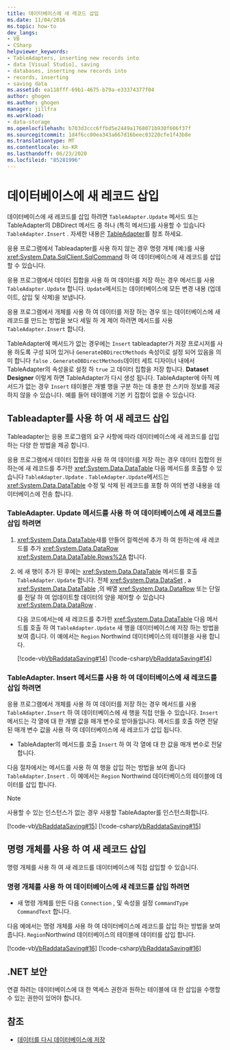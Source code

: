 ```yaml
---
title: 데이터베이스에 새 레코드 삽입
ms.date: 11/04/2016
ms.topic: how-to
dev_langs:
- VB
- CSharp
helpviewer_keywords:
- TableAdapters, inserting new records into
- data [Visual Studio], saving
- databases, inserting new records into
- records, inserting
- saving data
ms.assetid: ea118fff-69b1-4675-b79a-e33374377f04
author: ghogen
ms.author: ghogen
manager: jillfra
ms.workload:
- data-storage
ms.openlocfilehash: b703d3ccc6ffbd5e2449a1768071b930f606f37f
ms.sourcegitcommit: 1d4f6cc80ea343a667d16beec03220cfe1f43b8e
ms.translationtype: MT
ms.contentlocale: ko-KR
ms.lasthandoff: 06/23/2020
ms.locfileid: "85281996"
---
```

# <a name="insert-new-records-into-a-database"></a>데이터베이스에 새 레코드 삽입

데이터베이스에 새 레코드를 삽입 하려면 `TableAdapter.Update` 메서드 또는 TableAdapter의 DBDirect 메서드 중 하나 (특히 메서드)를 사용할 수 있습니다 `TableAdapter.Insert` . 자세한 내용은 [TableAdapter](../data-tools/create-and-configure-tableadapters.md)를 참조 하세요.

응용 프로그램에서 Tableadapter를 사용 하지 않는 경우 명령 개체 (예:)를 사용 <xref:System.Data.SqlClient.SqlCommand> 하 여 데이터베이스에 새 레코드를 삽입할 수 있습니다.

응용 프로그램에서 데이터 집합을 사용 하 여 데이터를 저장 하는 경우 메서드를 사용 `TableAdapter.Update` 합니다. `Update`메서드는 데이터베이스에 모든 변경 내용 (업데이트, 삽입 및 삭제)을 보냅니다.

응용 프로그램에서 개체를 사용 하 여 데이터를 저장 하는 경우 또는 데이터베이스에 새 레코드를 만드는 방법을 보다 세밀 하 게 제어 하려면 메서드를 사용 `TableAdapter.Insert` 합니다.

TableAdapter에 메서드가 없는 경우에는 `Insert` tableadapter가 저장 프로시저를 사용 하도록 구성 되어 있거나 `GenerateDBDirectMethods` 속성이로 설정 되어 있음을 의미 합니다 `false` . `GenerateDBDirectMethods`데이터 세트 디자이너 내에서 TableAdapter의 속성을로 설정 하 `true` 고 데이터 집합을 저장 합니다. **Dataset Designer** 이렇게 하면 TableAdapter가 다시 생성 됩니다. TableAdapter에 아직 메서드가 없는 경우 `Insert` 테이블은 개별 행을 구분 하는 데 충분 한 스키마 정보를 제공 하지 않을 수 있습니다. 예를 들어 테이블에 기본 키 집합이 없을 수 있습니다.

## <a name="insert-new-records-by-using-tableadapters"></a>Tableadapter를 사용 하 여 새 레코드 삽입

Tableadapter는 응용 프로그램의 요구 사항에 따라 데이터베이스에 새 레코드를 삽입 하는 다양 한 방법을 제공 합니다.

응용 프로그램에서 데이터 집합을 사용 하 여 데이터를 저장 하는 경우 데이터 집합의 원하는에 새 레코드를 추가한 <xref:System.Data.DataTable> 다음 메서드를 호출할 수 있습니다 `TableAdapter.Update` . `TableAdapter.Update`메서드는 <xref:System.Data.DataTable> 수정 및 삭제 된 레코드를 포함 하 여의 변경 내용을 데이터베이스에 전송 합니다.

### <a name="to-insert-new-records-into-a-database-by-using-the-tableadapterupdate-method"></a>TableAdapter. Update 메서드를 사용 하 여 데이터베이스에 새 레코드를 삽입 하려면

1. <xref:System.Data.DataTable>새를 만들어 컬렉션에 추가 하 여 원하는에 새 레코드를 추가 <xref:System.Data.DataRow> <xref:System.Data.DataTable.Rows%2A> 합니다.

2. 에 새 행이 추가 된 후에는 <xref:System.Data.DataTable> 메서드를 호출 `TableAdapter.Update` 합니다. 전체 <xref:System.Data.DataSet> , a <xref:System.Data.DataTable> ,의 배열 <xref:System.Data.DataRow> 또는 단일를 전달 하 여 업데이트할 데이터의 양을 제어할 수 있습니다 <xref:System.Data.DataRow> .

   다음 코드에서는에 새 레코드를 추가한 <xref:System.Data.DataTable> 다음 메서드를 호출 하 여 `TableAdapter.Update` 새 행을 데이터베이스에 저장 하는 방법을 보여 줍니다. 이 예에서는 `Region` Northwind 데이터베이스의 테이블을 사용 합니다.

   [!code-vb[VbRaddataSaving#14](../data-tools/codesnippet/VisualBasic/insert-new-records-into-a-database_1.vb)]
   [!code-csharp[VbRaddataSaving#14](../data-tools/codesnippet/CSharp/insert-new-records-into-a-database_1.cs)]

### <a name="to-insert-new-records-into-a-database-by-using-the-tableadapterinsert-method"></a>TableAdapter. Insert 메서드를 사용 하 여 데이터베이스에 새 레코드를 삽입 하려면

응용 프로그램에서 개체를 사용 하 여 데이터를 저장 하는 경우 메서드를 사용 `TableAdapter.Insert` 하 여 데이터베이스에 새 행을 직접 만들 수 있습니다. `Insert`메서드는 각 열에 대 한 개별 값을 매개 변수로 받아들입니다. 메서드를 호출 하면 전달 된 매개 변수 값을 사용 하 여 데이터베이스에 새 레코드가 삽입 됩니다.

- TableAdapter의 메서드를 호출 `Insert` 하 여 각 열에 대 한 값을 매개 변수로 전달 합니다.

다음 절차에서는 메서드를 사용 하 여 행을 삽입 하는 방법을 보여 줍니다 `TableAdapter.Insert` . 이 예에서는 `Region` Northwind 데이터베이스의 테이블에 데이터를 삽입 합니다.

> [!NOTE]
> 사용할 수 있는 인스턴스가 없는 경우 사용할 TableAdapter를 인스턴스화합니다.

[!code-vb[VbRaddataSaving#15](../data-tools/codesnippet/VisualBasic/insert-new-records-into-a-database_2.vb)]
[!code-csharp[VbRaddataSaving#15](../data-tools/codesnippet/CSharp/insert-new-records-into-a-database_2.cs)]

## <a name="insert-new-records-by-using-command-objects"></a>명령 개체를 사용 하 여 새 레코드 삽입

명령 개체를 사용 하 여 새 레코드를 데이터베이스에 직접 삽입할 수 있습니다.

### <a name="to-insert-new-records-into-a-database-by-using-command-objects"></a>명령 개체를 사용 하 여 데이터베이스에 새 레코드를 삽입 하려면

- 새 명령 개체를 만든 다음 `Connection` , 및 속성을 설정 `CommandType` `CommandText` 합니다.

다음 예에서는 명령 개체를 사용 하 여 데이터베이스에 레코드를 삽입 하는 방법을 보여 줍니다. `Region`Northwind 데이터베이스의 테이블에 데이터를 삽입 합니다.

[!code-vb[VbRaddataSaving#16](../data-tools/codesnippet/VisualBasic/insert-new-records-into-a-database_3.vb)]
[!code-csharp[VbRaddataSaving#16](../data-tools/codesnippet/CSharp/insert-new-records-into-a-database_3.cs)]

## <a name="net-security"></a>.NET 보안

연결 하려는 데이터베이스에 대 한 액세스 권한과 원하는 테이블에 대 한 삽입을 수행할 수 있는 권한이 있어야 합니다.

## <a name="see-also"></a>참조

- [데이터를 다시 데이터베이스에 저장](../data-tools/save-data-back-to-the-database.md)
